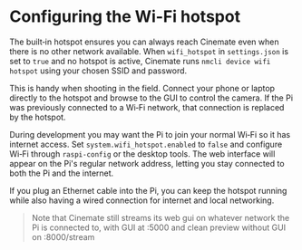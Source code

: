 # Configuring the Wi-Fi hotspot
The built‑in hotspot ensures you can always reach Cinemate even when there is no other network available. When `wifi_hotspot` in `settings.json` is set to `true` and no hotspot is active, Cinemate runs `nmcli device wifi hotspot` using your chosen SSID and password.

This is handy when shooting in the field. Connect your phone or laptop directly to the hotspot and browse to the GUI to control the camera. If the Pi was previously connected to a Wi‑Fi network, that connection is replaced by the hotspot.

During development you may want the Pi to join your normal Wi‑Fi so it has internet access. Set `system.wifi_hotspot.enabled` to `false` and configure Wi‑Fi through `raspi-config` or the desktop tools. The web interface will appear on the Pi's regular network address, letting you stay connected to both the Pi and the internet.

If you plug an Ethernet cable into the Pi, you can keep the hotspot running while also having a wired connection for internet and local networking.

>Note that Cinemate still streams its web gui on whatever network the Pi is connected to, with GUI at <ip-address>:5000 and clean preview without GUI on <ip-address>:8000/stream